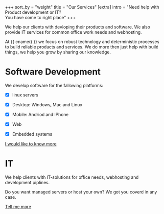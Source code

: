 +++
sort_by = "weight"
title = "Our Services"
[extra]
intro = "Need help with Product development or IT? <br> You have come to right place"
+++

We help our clients with devloping their products and software. We also provide IT services for common office work needs and webhosting.

At {{ cname() }} we focus on robust technology and deterministic processes to build reliable products and services. 
We do more then just help with build things, we help you grow by sharing our knowledge.


# Software Development 

We develop software for the fallowing platforms:
- [x] linux servers
- [x] Desktop: Windows, Mac and Linux
- [x] Mobile: Andriod and IPhone
- [x] Web
- [x] Embedded systems


<a class="more" href="/software" >I would like to know more</a>

# IT
We help clients with IT-solutions for office needs, webhosting and development piplines.

Do you want managed servers or host your own?
We got you coverd in any case.

<a class="more" href="/it" >Tell me more</a>


<!--  TODO
# Product Development

Need to develop hardware? We can help you with mechanical engineering, system engineering and pcb-design.

<a class="more" href="/product" >Find out more</a>
 -->
